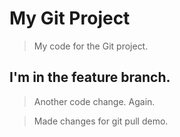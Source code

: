 # My Git Project

> My code for the Git project.

## I'm in the feature branch.

> Another code change. Again.

> Made changes for git pull demo.
